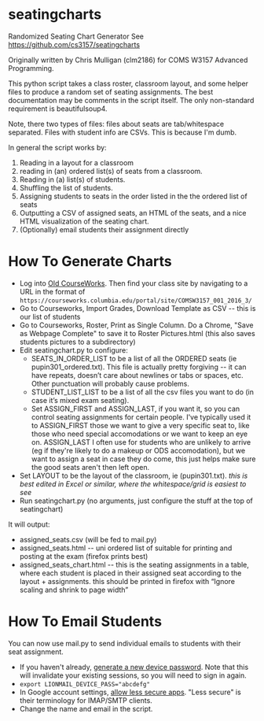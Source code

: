 seatingcharts
=============

Randomized Seating Chart Generator
See https://github.com/cs3157/seatingcharts 

Originally written by Chris Mulligan (clm2186) for COMS W3157 Advanced Programming. 

This python script takes a class roster, classroom layout, and some helper files to produce a random set of seating assignments. The best documentation may be comments in the script itself. The only non-standard requirement is beautifulsoup4.

Note, there two types of files: files about seats are tab/whitespace separated. Files with student info are CSVs. This is because I'm dumb.

In general the script works by:
 1. Reading in a layout for a classroom
 2. reading in (an) ordered list(s) of seats from a classroom.
 3. Reading in (a) list(s) of students.
 4. Shuffling the list of students.
 5. Assigning students to seats in the order listed in the the ordered list of seats
 6. Outputting a CSV of assigned seats, an HTML of the seats, and a nice HTML visualization of the seating chart. 
 7. (Optionally) email students their assignment directly


How To Generate Charts
======================

 * Log into [Old CourseWorks](https://courseworks.columbia.edu/). Then find your class site by navigating to a URL in the format of `https://courseworks.columbia.edu/portal/site/COMSW3157_001_2016_3/`
 * Go to Courseworks, Import Grades, Download Template as CSV -- this is our list of students
 * Go to Courseworks, Roster, Print as Single Column. Do a Chrome, "Save as Webpage Complete" to save it to Roster Pictures.html (this also saves students pictures to a subdirectory)
 * Edit seatingchart.py to configure:
   * SEATS_IN_ORDER_LIST to be a list of all the ORDERED seats (ie pupin301_ordered.txt). This file is actually pretty forgiving -- it can have repeats, doesn’t care about newlines or tabs or spaces, etc. Other punctuation will probably cause problems.
   * STUDENT_LIST_LIST to be a list of all the csv files you want to do (in case it’s mixed exam seating). 
   * Set ASSIGN_FIRST and ASSIGN_LAST, if you want it, so you can control seating assignments for certain people. I've typically used it to ASSIGN_FIRST those we want to give a very specific seat to, like those who need special accomodations or we want to keep an eye on. ASSIGN_LAST I often use for students who are unlikely to arrive (eg if they're likely to do a makeup or ODS accomodation), but we want to assign a seat in case they do come, this just helps make sure the good seats aren't then left open. 
 * Set LAYOUT to be the layout of the classroom, ie (pupin301.txt). *this is best edited in Excel or similar, where the whitespace/grid is easiest to see*
 * Run seatingchart.py (no arguments, just configure the stuff at the top of seatingchart)

It will output:
 * assigned_seats.csv (will be fed to mail.py)
 * assigned_seats.html -- uni ordered list of suitable for printing and posting at the exam (firefox prints best)
 * assigned_seats_chart.html -- this is the seating assignments in a table, where each student is placed in their assigned seat according to the layout + assignments. this should be printed in firefox with “Ignore scaling and shrink to page width”

How To Email Students
=====================
You can now use mail.py to send individual emails to students with their seat assignment.

* If you haven't already, [generate a new device password](https://uniapp.cc.columbia.edu/acctmanage/devicepass). Note that this will invalidate your existing sessions, so you will need to sign in again.
* `export LIONMAIL_DEVICE_PASS="abcdefg"`
* In Google account settings, [allow less secure apps](https://cuit.columbia.edu/lionmail-allow-less-secure-apps). "Less secure" is their terminology for IMAP/SMTP clients.
* Change the name and email in the script.
